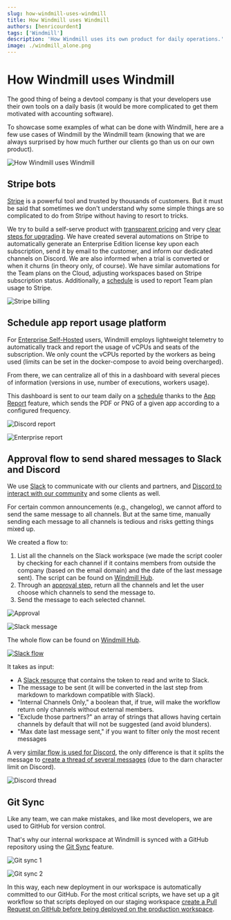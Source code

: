 ```yaml
---
slug: how-windmill-uses-windmill
title: How Windmill uses Windmill
authors: [henricourdent]
tags: ['Windmill']
description: 'How Windmill uses its own product for daily operations.'
image: ./windmill_alone.png
---
```


# How Windmill uses Windmill

The good thing of being a devtool company is that your developers use their own tools on a daily basis (it would be more complicated to get them motivated with accounting software).

To showcase some examples of what can be done with Windmill, here are a few use cases of Windmill by the Windmill team (knowing that we are always surprised by how much further our clients go than us on our own product).

![How Windmill uses Windmill](./windmill_alone.png "How Windmill uses Windmill")

## Stripe bots

[Stripe](https://stripe.com/) is a powerful tool and trusted by thousands of customers. But it must be said that sometimes we don't understand why some simple things are so complicated to do from Stripe without having to resort to tricks.

We try to build a self-serve product with [transparent pricing](/pricing) and very [clear steps for upgrading](/docs/misc/plans_details). We have created several automations on Stripe to automatically generate an Enterprise Edition license key upon each subscription, send it by email to the customer, and inform our dedicated channels on Discord. We are also informed when a trial is converted or when it churns (in theory only, of course). We have similar automations for the Team plans on the Cloud, adjusting workspaces based on Stripe subscription status. Additionally, a [schedule](/docs/core_concepts/scheduling) is used to report Team plan usage to Stripe.

![Stripe billing](./stripe_billing.png "Stripe billing")

## Schedule app report usage platform

For [Enterprise Self-Hosted](/pricing) users, Windmill employs lightweight telemetry to automatically track and report the usage of vCPUs and seats of the subscription. We only count the vCPUs reported by the workers as being used (limits can be set in the docker-compose to avoid being overcharged).

From there, we can centralize all of this in a dashboard with several pieces of information (versions in use, number of executions, workers usage).

This dashboard is sent to our team daily on a [schedule](/docs/core_concepts/scheduling) thanks to the [App Report](/docs/apps/schedule_reports) feature, which sends the PDF or PNG of a given app according to a configured frequency.

![Discord report](./discord_report.png "Discord report")

![Enterprise report](./ee_report.png "Enterprise report")

## Approval flow to send shared messages to Slack and Discord

We use [Slack](https://slack.com/) to communicate with our clients and partners, and [Discord to interact with our community](https://discord.com/invite/V7PM2YHsPB) and some clients as well.

For certain common announcements (e.g., changelog), we cannot afford to send the same message to all channels. But at the same time, manually sending each message to all channels is tedious and risks getting things mixed up.

We created a flow to:

1. List all the channels on the Slack workspace (we made the script cooler by checking for each channel if it contains members from outside the company (based on the email domain) and the date of the last message sent). The script can be found on [Windmill Hub](https://hub.windmill.dev/scripts/slack/7124/list-slack-channels%2C-last-message-date%2C-and-whether-it-contains-external-members-slack#approved).
2. Through an [approval step](/docs/flows/flow_approval), return all the channels and let the user choose which channels to send the message to.
3. Send the message to each selected channel.

![Approval](./approval.png "Approval")

![Slack message](./slack_message.png "Slack message")

The whole flow can be found on [Windmill Hub](https://hub.windmill.dev/flows/53/list-slack-channels-and-send-shared-message-to-selected-channels).

[![Slack flow](./slack_flow.png "Slack flow")](https://hub.windmill.dev/flows/53/list-slack-channels-and-send-shared-message-to-selected-channels)

It takes as input:

- A [Slack resource](/docs/integrations/slack) that contains the token to read and write to Slack.
- The message to be sent (it will be converted in the last step from markdown to markdown compatible with Slack).
- "Internal Channels Only," a boolean that, if true, will make the workflow return only channels without external members.
- "Exclude those partners?" an array of strings that allows having certain channels by default that will not be suggested (and avoid blunders).
- "Max date last message sent," if you want to filter only the most recent messages

A very [similar flow is used for Discord](https://hub.windmill.dev/flows/54/list-discord-channels-and-send-shared-message-in-thread), the only difference is that it splits the message to [create a thread of several messages](https://hub.windmill.dev/scripts/discord/7123/create-discord-thread-and-send-messages-discord#approved) (due to the darn character limit on Discord).

![Discord thread](./discord_thread.png "Discord thread")

## Git Sync

Like any team, we can make mistakes, and like most developers, we are used to GitHub for version control.

That's why our internal workspace at Windmill is synced with a GitHub repository using the [Git Sync](/docs/advanced/git_sync) feature.

![Git sync 1](./git_sync1.png "Git sync 1")

![Git sync 2](./git_sync2.png "Git sync 2")

In this way, each new deployment in our workspace is automatically committed to our GitHub. For the most critical scripts, we have set up a git workflow so that scripts deployed on our staging workspace [create a Pull Request on GitHub before being deployed on the production workspace](/docs/advanced/deploy_gh_gl).